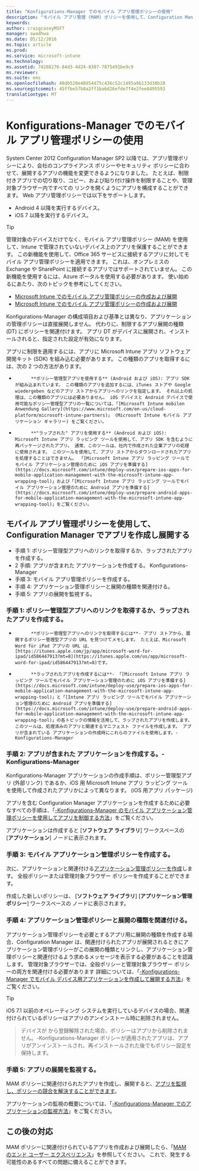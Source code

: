 ```yaml
---
title: "Konfigurations-Manager でのモバイル アプリ管理ポリシーの使用"
description: "モバイル アプリ管理 (MAM) ポリシーを使用して、Configuration Manager でアプリを作成し展開します。"
keywords: 
author: craigcaseyMSFT
manager: swadhwa
ms.date: 05/12/2016
ms.topic: article
ms.prod: 
ms.service: microsoft-intune
ms.technology: 
ms.assetid: 74288276-84d3-4d24-8307-7875491be9c9
ms.reviewer: 
ms.suite: ems
ms.openlocfilehash: 40db520e40d54d75c436c52c1495a9b133d38b28
ms.sourcegitcommit: 45ffbe57b8a2ff1ba6d26efde7f4e2fee8495593
translationtype: MT
---
```

# <a name="configuration-manager-"></a>Konfigurations-Manager でのモバイル アプリ管理ポリシーの使用
System Center 2012 Configuration Manager SP2 以降では、アプリ管理ポリシーにより、会社のコンプライアンス ポリシーやセキュリティ ポリシーに合わせて、展開するアプリの機能を変更できるようになりました。 たとえば、制限付きアプリでの切り取り、コピー、および貼り付け操作を制限することや、管理対象ブラウザー内ですべての リンクを開くようにアプリを構成することができます。 Web アプリ管理ポリシーでは以下をサポートします。

- Android 4 以降を実行するデバイス。
- iOS 7 以降を実行するデバイス。

> [!TIP]
> 管理対象のデバイスだけでなく、モバイル アプリ管理ポリシー (MAM) を使用して、Intune で管理されていないデバイス上のアプリを保護することができます。 この新機能を使用して、Office 365 サービスに接続するアプリに対してモバイル アプリ管理ポリシーを適用できます。 これは、オンプレミスの Exchange や SharePoint に接続するアプリではサポートされていません。 この新機能を使用するには、Azure ポータルを使用する必要があります。 使い始めるにあたり、次のトピックを参考にしてください。
- [Microsoft Intune でのモバイル アプリ管理ポリシーの作成および展開](https://docs.microsoft.com/intune/deploy-use/get-ready-to-configure-mobile-app-management-policies-with-microsoft-intune)
- [Microsoft Intune でのモバイル アプリ管理ポリシーの作成および展開](https://docs.microsoft.com/intune/deploy-use/create-and-deploy-mobile-app-management-policies-with-microsoft-intune)

Konfigurations-Manager の構成項目および基準とは異なり、アプリケーションの管理ポリシーは直接展開しません。 代わりに、制限するアプリ展開の種類 (DT) にポリシーを関連付けます。 アプリ DT がデバイスに展開され、インストールされると、指定された設定が有効になります。

アプリに制限を適用するには、アプリに Microsoft Intune アプリ ソフトウェア開発キット (SDK) を組み込む必要があります。 この種類のアプリを取得するには、次の 2 つの方法があります。

- 
            **ポリシー管理型アプリを使用する** (Android および iOS): アプリ SDK が組み込まれています。 この種類のアプリを追加するには、iTunes ストアや Google wiedergeben などのアプリ ストアからアプリへのリンクを指定します。 それ以上の処理は、この種類のアプリには必要ありません。 iOS デバイスと Android デバイスで使用可能なポリシー管理型アプリの一覧については、「[Microsoft Intune mobilen Anwendung Gallery](https://www.microsoft.com/en-us/cloud-platform/microsoft-intune-partners)」 (Microsoft Intune モバイル アプリケーション ギャラリー) をご覧ください。
- 
            **"ラップされた" アプリを使用する** (Android および iOS): Microsoft Intune アプリ ラッピング ツールを使用して、アプリ SDK を含むように再パッケージされたアプリ。 通常、このツールは、社内で作成された企業アプリの処理に使用されます。 このツールを使用して、アプリ ストアからダウンロードされたアプリを処理することはできません。 「[Microsoft Intune アプリ ラッピング ツールでモバイル アプリケーション管理のために iOS アプリを準備する](https://docs.microsoft.com/intune/deploy-use/prepare-ios-apps-for-mobile-application-management-with-the-microsoft-intune-app-wrapping-tool)」および「[Microsoft Intune アプリ ラッピング ツールでモバイル アプリケーション管理のために Android アプリを準備する](https://docs.microsoft.com/intune/deploy-use/prepare-android-apps-for-mobile-application-management-with-the-microsoft-intune-app-wrapping-tool)」をご覧ください。

## <a name="-configuration-manager-"></a>モバイル アプリ管理ポリシーを使用して、Configuration Manager でアプリを作成し展開する

- 手順 1: ポリシー管理型アプリへのリンクを取得するか、ラップされたアプリを作成する。
- 2 手順: アプリが含まれた アプリケーションを作成する。 Konfigurations-Manager
- 手順 3: モバイル アプリ管理ポリシーを作成する。
- 手順 4: アプリケーション管理ポリシーと展開の種類を関連付ける。
- 手順 5: アプリの展開を監視する。

### <a name="-1-"></a>手順 1: ポリシー管理型アプリへのリンクを取得するか、ラップされたアプリを作成する。
- 
            **ポリシー管理型アプリへのリンクを取得するには**- アプリ ストアから、展開するポリシー管理型アプリの URL を見つけてメモします。 たとえば、Microsoft Word für iPad アプリの URL は、[https://itunes.apple.com/jp/app/microsoft-word-for-ipad/id586447913?mt=8](https://itunes.apple.com/us/app/microsoft-word-for-ipad/id586447913?mt=8)です。
- 
            **ラップされたアプリを作成するには**- 「[Microsoft Intune アプリ ラッピング ツールでモバイル アプリケーション管理のために iOS アプリを準備する](https://docs.microsoft.com/intune/deploy-use/prepare-ios-apps-for-mobile-application-management-with-the-microsoft-intune-app-wrapping-tool)」と「[Intune アプリ ラッピング ツールでモバイル アプリケーション管理のために Android アプリを準備する](https://docs.microsoft.com/intune/deploy-use/prepare-android-apps-for-mobile-application-management-with-the-microsoft-intune-app-wrapping-tool)」の各トピックの情報を活用して、ラップされたアプリを作成します。 このツールは、処理済みのアプリと関連するマニフェスト ファイルを作成します。 アプリが含まれている アプリケーションの作成時にこれらのファイルを使用します。-Konfigurations-Manager

### <a name="-2-configuration-manager-"></a>手順 2: アプリが含まれた アプリケーションを作成する。-Konfigurations-Manager
Konfigurations-Manager アプリケーションの作成手順は、ポリシー管理型アプリ (外部リンク) であるか、iOS 用 Microsoft Intune アプリ ラッピング ツール を使用して作成されたアプリかによって異なります。 (iOS 用アプリ パッケージ)

アプリを含む Configuration Manager アプリケーションを作成するために必要なすべての手順は、「[-Konfigurations-Manager のモバイル アプリケーション管理ポリシーを使用してアプリを制御する方法](https://technet.microsoft.com/library/mt131414.aspx?f=255&MSPPError=-2147217396#BKMK_Step2)」をご覧ください。

アプリケーションは作成すると [**ソフトウェア ライブラリ**] ワークスペースの [**アプリケーション**] ノードに表示されます。

### <a name="-3-"></a>手順 3: モバイル アプリケーション管理ポリシーを作成する。
次に、アプリケーションと関連付ける[アプリケーション管理ポリシーを作成](https://technet.microsoft.com/library/mt131414.aspx?f=255&MSPPError=-2147217396#bkmk_step3)します。 全般ポリシーまたは管理対象ブラウザー ポリシーを作成することができます。

作成した新しいポリシーは、 [**ソフトウェア ライブラリ**] [**アプリケーション管理ポリシー**] ワークスペースの ノードに表示されます。

### <a name="-4-"></a>手順 4: アプリケーション管理ポリシーと展開の種類を関連付ける。
アプリケーション管理ポリシーを必要とするアプリ用に展開の種類を作成する場合、Configuration Manager は、関連付けられたアプリが展開されるときにアプリケーション管理ポリシーがこの展開の種類とリンクし、アプリケーション管理ポリシーと関連付けるよう求めるメッセージを表示する必要があることを認識します。 管理対象ブラウザーでは、全般ポリシーと管理対象ブラウザー ポリシーの両方を関連付ける必要があります 詳細については、「[-Konfigurations-Manager でモバイル デバイス用アプリケーションを作成して展開する方法](https://technet.microsoft.com/library/dn469410.aspx)」をご覧ください。

> [!TIP]
> iOS 7.1 以前のオペレーティング システムを実行しているデバイスの場合、関連付けられているポリシーはアプリのアンインストール時に削除されません。

> デバイスが から登録解除された場合、ポリシーはアプリから削除されません。-Konfigurations-Manager ポリシーが適用されたアプリは、アプリがアンインストールされ、再インストールされた後でもポリシー設定を保持します。


### <a name="-5-"></a>手順 5: アプリの展開を監視する。
MAM ポリシーに関連付けられたアプリを作成し、展開すると、[アプリを監視し、ポリシーの競合を解決することができます](https://technet.microsoft.com/library/mt131414.aspx?f=255&MSPPError=-2147217396#BKMK_Step5)。

アプリケーションの監視の概要については、「[-Konfigurations-Manager でのアプリケーションの監視方法](https://technet.microsoft.com/library/gg682201.aspx)」をご覧ください。

## <a name=""></a>この後の対応

MAM ポリシーに関連付けられているアプリを作成および展開したら、「[MAM のエンド ユーザー エクスペリエンス](end-user-experience-mam.md)」を参照してください。 これで、発生する可能性のあるすべての問題に備えることができます。
